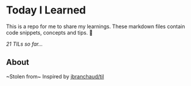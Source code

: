 # Today I Learned
This is a repo for me to share my learnings. These markdown files contain code snippets, concepts and tips. 🧠

_21 TILs so far..._

## About
~Stolen from~ Inspired by [jbranchaud/til](https://github.com/jbranchaud/til)
